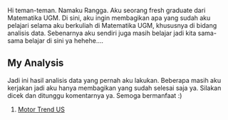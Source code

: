 Hi teman-teman. Namaku Rangga. Aku seorang fresh graduate dari Matematika UGM. Di sini, aku ingin membagikan apa yang sudah aku pelajari selama aku berkuliah di Matematika UGM, khususnya di bidang analisis data. Sebenarnya aku sendiri juga masih belajar jadi kita sama-sama belajar di sini ya hehehe....

## My Analysis
Jadi ini hasil analisis data yang pernah aku lakukan. Beberapa masih aku kerjakan jadi aku hanya membagikan yang sudah selesai saja ya. Silakan dicek dan ditunggu komentarnya ya. Semoga bermanfaat :)

1. [Motor Trend US](https://rangga1708.github.io/motor-trend-US-analysis)
